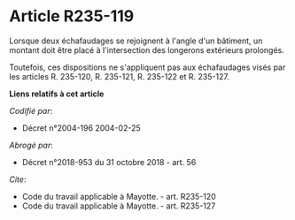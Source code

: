 # Article R235-119

Lorsque deux échafaudages se rejoignent à l'angle d'un bâtiment, un montant doit être placé à l'intersection des longerons
extérieurs prolongés. 

Toutefois, ces dispositions ne s'appliquent pas aux échafaudages visés par les articles R. 235-120, R. 235-121, R. 235-122 et
R. 235-127.

**Liens relatifs à cet article**

_Codifié par_:

  - Décret n°2004-196 2004-02-25

_Abrogé par_:

  - Décret n°2018-953 du 31 octobre 2018 - art. 56

_Cite_:

  - Code du travail applicable à Mayotte. - art. R235-120
  - Code du travail applicable à Mayotte. - art. R235-127
